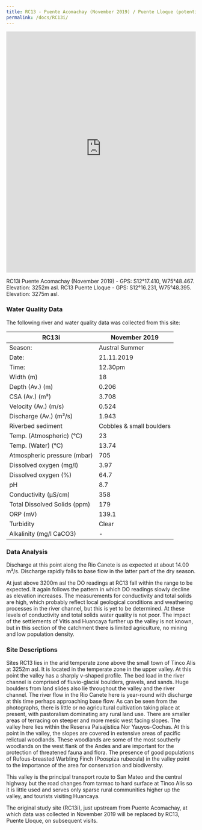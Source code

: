 ```yaml
---
title: RC13 - Puente Acomachay (November 2019) / Puente Lloque (potential new site)
permalink: /docs/RC13i/
---
```


<iframe width="100%" height="640" allowfullscreen style="border-style:none;" src="https://cavep-undc-hosting.netlify.com/sites/RC13i/app-files/"></iframe>

RC13i Puente Acomachay (November 2019) - GPS: S12°17.410, W75°48.467.  Elevation: 3252m asl.
RC13 Puente Lloque - GPS: S12°16.231, W75°48.395.  Elevation: 3275m asl.

### Water Quality Data

The following river and water quality data was collected from this site:

| RC13i                        | November 2019            |
|------------------------------|--------------------------|
| Season:                      | Austral Summer           |
| Date:                        | 21.11.2019               |
| Time:                        | 12.30pm                  |
| Width (m)                    | 18                       |
| Depth (Av.) (m)              | 0.206                    |
| CSA (Av.) (m²)               | 3.708                    |
| Velocity (Av.) (m/s)         | 0.524                    |
| Discharge (Av.) (m³/s)       | 1.943                    |
| Riverbed sediment            | Cobbles & small boulders | 
| Temp. (Atmospheric) (°C)     | 23                       |
| Temp. (Water) (°C)           | 13.74                    |
| Atmospheric pressure (mbar)  | 705                      | 
| Dissolved oxygen (mg/l)      | 3.97                     | 
| Dissolved oxygen (%)         | 64.7                     | 
| pH                           | 8.7                      | 
| Conductivity (µS/cm)         | 358                      | 
| Total Dissolved Solids (ppm) | 179                      | 
| ORP (mV)                     | 139.1                    | 
| Turbidity                    | Clear                    | 
| Alkalinity (mg/l CaCO3)      |   -                      |

### Data Analysis
Discharge at this point along the Rio Canete is as expected at about 14.00 m³/s. Discharge rapidly falls to base flow in the latter part of the dry season.  

At just above 3200m asl the DO readings at RC13 fall within the range to be expected. It again follows the pattern in which DO readings slowly decline as elevation increases. The measurements for conductivity and total solids are high, which probably reflect local geological conditions and weathering processes in the river channel, but this is yet to be determined. At these levels of conductivity and total solids water quality is not poor. The impact of the settlements of Vitis and Huancaya further up the valley is not known, but in this section of the catchment there is limited agriculture, no mining and low population density.   

### Site Descriptions
Sites RC13 lies in the arid temperate zone above the small town of Tinco Alis at 3252m asl. It is located in the temperate zone in the upper valley. At this point the valley has a sharply v-shaped profile. The bed load in the river channel is comprised of fluvio-glacial boulders, gravels, and sands. Huge boulders from land slides also lie throughout the valley and the river channel. The river flow in the Rio Canete here is year-round with discharge at this time perhaps approaching base flow. As can be seen from the photographs, there is little or no agricultural cultivation taking place at present, with pastoralism dominating any rural land use. There are smaller areas of terracing on steeper and more mesic west facing slopes. The valley here lies within the Reserva Paisajistica Nor Yauyos-Cochas. At this point in the valley, the slopes are covered in extensive areas of pacific relictual woodlands. These woodlands are some of the most southerly woodlands on the west flank of the Andes and are important for the protection of threatened fauna and flora. The presence of good populations of Rufous-breasted Warbling Finch (Poospiza rubecula) in the valley point to the importance of the area for conservation and biodiversity. 

This valley is the principal transport route to San Mateo and the central highway but the road changes from tarmac to hard surface at Tinco Alis so it is little used and serves only sparse rural communities higher up the valley, and tourists visiting Huancaya. 

The original study site (RC13i), just upstream from Puente Acomachay, at which data was collected in November 2019 will be replaced by RC13, Puente Lloque, on subsequent visits.


